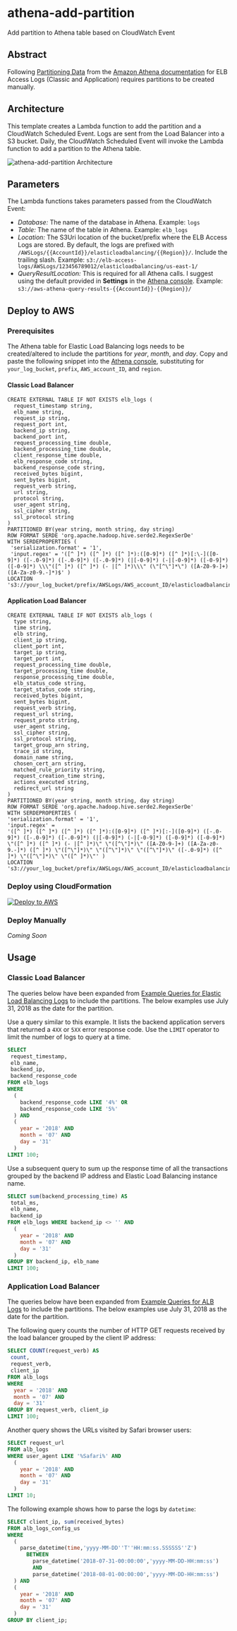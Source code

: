 # athena-add-partition
Add partition to Athena table based on CloudWatch Event

## Abstract

Following [Partitioning Data](https://docs.aws.amazon.com/athena/latest/ug/partitions.html#scenario-2-data-is-not-partitioned) from the [Amazon Athena documentation](https://docs.aws.amazon.com/athena/latest/ug/what-is.html) for ELB Access Logs (Classic and Application) requires partitions to be created manually.

## Architecture

This template creates a Lambda function to add the partition and a CloudWatch Scheduled Event. Logs are sent from the Load Balancer into a S3 bucket. Daily, the CloudWatch Scheduled Event will invoke the Lambda function to add a partition to the Athena table.

![athena-add-partition Architecture](resources/architecture.png)

## Parameters

The Lambda functions takes parameters passed from the CloudWatch Event:

* _Database:_ The name of the database in Athena. Example: `logs`
* _Table:_ The name of the table in Athena. Example: `elb_logs`
* _Location:_ The S3Uri location of the bucket/prefix where the ELB Access Logs are stored. By default, the logs are prefixed with `/AWSLogs/{{AccountId}}/elasticloadbalancing/{{Region}}/`. Include the trailing slash. Example: `s3://elb-access-logs/AWSLogs/123456789012/elasticloadbalancing/us-east-1/`
* _QueryResultLocation:_ This is required for all Athena calls. I suggest using the default provided in **Settings** in the [Athena console](https://console.aws.amazon.com/athena/home). Example: `s3://aws-athena-query-results-{{AccountId}}-{{Region}}/`

## Deploy to AWS

### Prerequisites

The Athena table for Elastic Load Balancing logs needs to be created/altered to include the partitions for _year_, _month_, and _day_. Copy and paste the following snippet into the [Athena console](https://console.aws.amazon.com/athena/home), substituting for `your_log_bucket`, `prefix`, `AWS_account_ID`, and `region`.

#### Classic Load Balancer

```HiveQL
CREATE EXTERNAL TABLE IF NOT EXISTS elb_logs (
  request_timestamp string,
  elb_name string,
  request_ip string,
  request_port int,
  backend_ip string,
  backend_port int,
  request_processing_time double,
  backend_processing_time double,
  client_response_time double,
  elb_response_code string,
  backend_response_code string,
  received_bytes bigint,
  sent_bytes bigint,
  request_verb string,
  url string,
  protocol string,
  user_agent string,
  ssl_cipher string,
  ssl_protocol string
)
PARTITIONED BY(year string, month string, day string)
ROW FORMAT SERDE 'org.apache.hadoop.hive.serde2.RegexSerDe'
WITH SERDEPROPERTIES (
 'serialization.format' = '1',
 'input.regex' = '([^ ]*) ([^ ]*) ([^ ]*):([0-9]*) ([^ ]*)[:\-]([0-9]*) ([-.0-9]*) ([-.0-9]*) ([-.0-9]*) (|[-0-9]*) (-|[-0-9]*) ([-0-9]*) ([-0-9]*) \\\"([^ ]*) ([^ ]*) (- |[^ ]*)\\\" (\"[^\"]*\") ([A-Z0-9-]+) ([A-Za-z0-9.-]*)$' )
LOCATION 's3://your_log_bucket/prefix/AWSLogs/AWS_account_ID/elasticloadbalancing/region/';
```

#### Application Load Balancer

```HiveQL
CREATE EXTERNAL TABLE IF NOT EXISTS alb_logs (  
  type string,  
  time string,  
  elb string,  
  client_ip string,  
  client_port int,  
  target_ip string,  
  target_port int,  
  request_processing_time double,  
  target_processing_time double,  
  response_processing_time double,  
  elb_status_code string,  
  target_status_code string,  
  received_bytes bigint,  
  sent_bytes bigint,  
  request_verb string,  
  request_url string,  
  request_proto string,
  user_agent string,  
  ssl_cipher string,  
  ssl_protocol string,  
  target_group_arn string,  
  trace_id string,  
  domain_name string,  
  chosen_cert_arn string,
  matched_rule_priority string,  
  request_creation_time string,
  actions_executed string,
  redirect_url string
)
PARTITIONED BY(year string, month string, day string)
ROW FORMAT SERDE 'org.apache.hadoop.hive.serde2.RegexSerDe'
WITH SERDEPROPERTIES (
'serialization.format' = '1',
'input.regex' =
'([^ ]*) ([^ ]*) ([^ ]*) ([^ ]*):([0-9]*) ([^ ]*)[:-]([0-9]*) ([-.0-9]*) ([-.0-9]*) ([-.0-9]*) (|[-0-9]*) (-|[-0-9]*) ([-0-9]*) ([-0-9]*) \"([^ ]*) ([^ ]*) (- |[^ ]*)\" \"([^\"]*)\" ([A-Z0-9-]+) ([A-Za-z0-9.-]*) ([^ ]*) \"([^\"]*)\" \"([^\"]*)\" \"([^\"]*)\" ([-.0-9]*) ([^ ]*) \"([^\"]*)\" \"([^ ]*)\"' )
LOCATION 's3://your_log_bucket/prefix/AWSLogs/AWS_account_ID/elasticloadbalancing/region/';
```

### Deploy using CloudFormation
[![Deploy to AWS](resources/deploy-to-aws.png)](https://console.aws.amazon.com/cloudformation/home?region=us-east-1#/stacks/new?stackName=AthenaAddPartition&templateURL=https://s3.amazonaws.com/athenaaddpartition/template.json)

### Deploy Manually

_Coming Soon_

## Usage

### Classic Load Balancer

The queries below have been expanded from [Example Queries for Elastic Load Balancing Logs](https://docs.aws.amazon.com/athena/latest/ug/elasticloadbalancer-classic-logs.html#query-elb-logs-examples) to include the partitions. The below examples use July 31, 2018 as the date for the partition.

Use a query similar to this example. It lists the backend application servers that returned a `4XX` or `5XX` error response code. Use the `LIMIT` operator to limit the number of logs to query at a time.

```SQL
SELECT
 request_timestamp,
 elb_name,
 backend_ip,
 backend_response_code
FROM elb_logs
WHERE
  (
    backend_response_code LIKE '4%' OR
    backend_response_code LIKE '5%'
  ) AND
  (
    year = '2018' AND
    month = '07' AND
    day = '31'
  )
LIMIT 100;
```

Use a subsequent query to sum up the response time of all the transactions grouped by the backend IP address and Elastic Load Balancing instance name.

```SQL
SELECT sum(backend_processing_time) AS
 total_ms,
 elb_name,
 backend_ip
FROM elb_logs WHERE backend_ip <> '' AND
  (
    year = '2018' AND
    month = '07' AND
    day = '31'
  )
GROUP BY backend_ip, elb_name
LIMIT 100;
```

### Application Load Balancer

The queries below have been expanded from [Example Queries for ALB Logs](https://docs.aws.amazon.com/athena/latest/ug/application-load-balancer-logs.html#query-alb-logs-examples) to include the partitions. The below examples use July 31, 2018 as the date for the partition.

The following query counts the number of HTTP GET requests received by the load balancer grouped by the client IP address:

```SQL
SELECT COUNT(request_verb) AS
 count,
 request_verb,
 client_ip
FROM alb_logs
WHERE
  year = '2018' AND
  month = '07' AND
  day = '31'
GROUP BY request_verb, client_ip
LIMIT 100;
```

Another query shows the URLs visited by Safari browser users:

```SQL
SELECT request_url
FROM alb_logs
WHERE user_agent LIKE '%Safari%' AND
  (
    year = '2018' AND
    month = '07' AND
    day = '31'
  )
LIMIT 10;
```

The following example shows how to parse the logs by `datetime`:

```SQL
SELECT client_ip, sum(received_bytes)
FROM alb_logs_config_us
WHERE
  (
    parse_datetime(time,'yyyy-MM-DD''T''HH:mm:ss.SSSSSS''Z')
      BETWEEN
        parse_datetime('2018-07-31-00:00:00','yyyy-MM-DD-HH:mm:ss')
        AND
        parse_datetime('2018-08-01-00:00:00','yyyy-MM-DD-HH:mm:ss')
  ) AND
  (
    year = '2018' AND
    month = '07' AND
    day = '31'
  )
GROUP BY client_ip;
```
